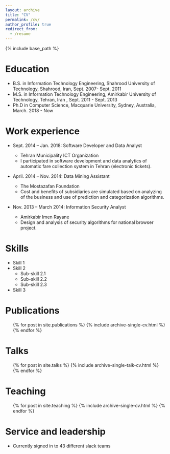 ```yaml
---
layout: archive
title: "CV"
permalink: /cv/
author_profile: true
redirect_from:
  - /resume
---
```


{% include base_path %}

Education
======
* B.S. in Information Technology Engineering, Shahrood University of Technology, Shahrood, Iran, Sept. 2007- Sept.  2011
* M.S. in Information Technology Engineering, Amirkabir University of Technology, Tehran, Iran , Sept. 2011 - Sept.  2013
* Ph.D in Computer Science, Macquarie University, Sydney, Australia, March.  2018 - Now

Work experience
======
* Sept. 2014 – Jan. 2018: Software Developer and Data Analyst
  * Tehran Municipality ICT Organization 
  * I participated in software development and data analytics of automatic fare collection system in Tehran (electronic tickets).
  

* April. 2014 – Nov. 2014: Data Mining Assistant
  * The Mostazafan Foundation
  * Cost and benefits of subsidiaries are simulated based on analyzing of the business and use of prediction and categorization algorithms.
   
* Nov. 2013 – March 2014: Information Security Analyst
  * Amirkabir Imen Rayane
  * Design and analysis of security algorithms for national browser project.
  
  
Skills
======
* Skill 1
* Skill 2
  * Sub-skill 2.1
  * Sub-skill 2.2
  * Sub-skill 2.3
* Skill 3

Publications
======
  <ul>{% for post in site.publications %}
    {% include archive-single-cv.html %}
  {% endfor %}</ul>
  
Talks
======
  <ul>{% for post in site.talks %}
    {% include archive-single-talk-cv.html %}
  {% endfor %}</ul>
  
Teaching
======
  <ul>{% for post in site.teaching %}
    {% include archive-single-cv.html %}
  {% endfor %}</ul>
  
Service and leadership
======
* Currently signed in to 43 different slack teams
